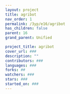 ```yaml
---
layout: project
title: agribot
nav_order: 1
permalink: /3yp/e16/agribot
has_children: false
parent: 16
grand_parent: Unified

project_title: agribot
cover_url: ###
description: ""
contributors: ###
languages: ###
forks: ##
watchers: ###
stars: ###
started_on: ###
---
```

    